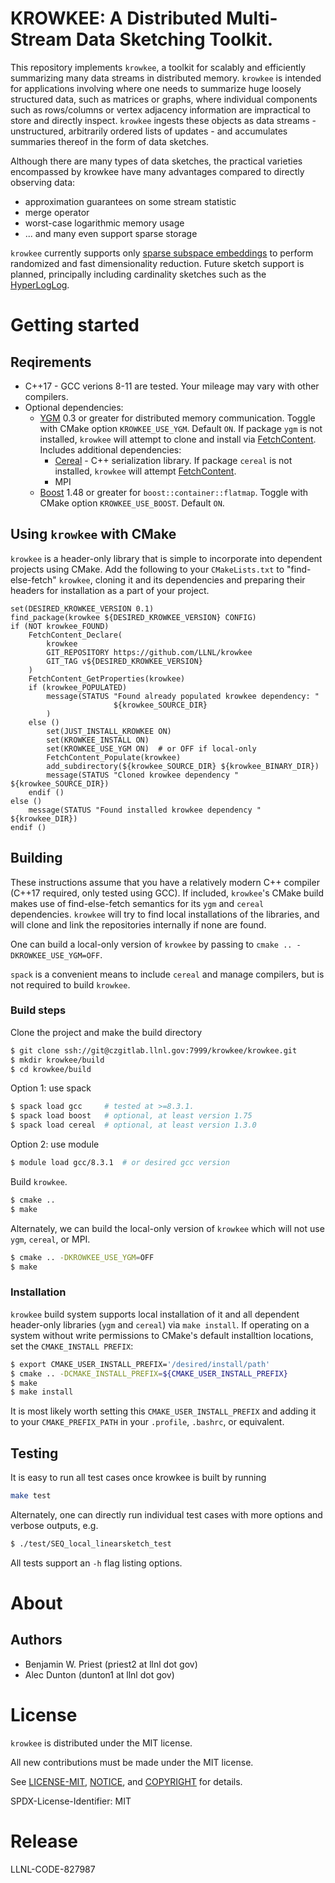 # KROWKEE: A Distributed Multi-Stream Data Sketching Toolkit.

This repository implements `krowkee`, a toolkit for scalably and efficiently 
summarizing many data streams in distributed memory.
`krowkee` is intended for applications involving where one needs to summarize 
huge loosely structured data, such as matrices or graphs, where individual 
components such as rows/columns or vertex adjacency information are impractical 
to store and directly inspect.
`krowkee` ingests these objects as data streams - unstructured, arbitrarily 
ordered lists of updates - and accumulates summaries thereof in the form of data 
sketches.

Although there are many types of data sketches, the practical varieties encompassed by
krowkee have many advantages compared to directly observing data:
* approximation guarantees on some stream statistic
* merge operator
* worst-case logarithmic memory usage
* ... and many even support sparse storage

`krowkee` currently supports only 
[sparse subspace embeddings](https://arxiv.org/abs/1207.6365)
to perform randomized and fast dimensionality reduction. 
Future sketch support is planned, principally including cardinality sketches 
such as the
[HyperLogLog](https://en.wikipedia.org/wiki/HyperLogLog).

# Getting started

## Reqirements
* C++17 - GCC verions 8-11 are tested. 
Your mileage may vary with other compilers.
* Optional dependencies:
    - [YGM](https://github.com/LLNL/ygm) 0.3 or greater for distributed memory
      communication. 
      Toggle with CMake option `KROWKEE_USE_YGM`. 
      Default `ON`.
      If package `ygm` is not installed, `krowkee` will attempt to clone and
      install via 
      [FetchContent](https://cmake.org/cmake/help/latest/module/FetchContent.html). Includes additional dependencies:
        * [Cereal](https://github.com/USCiLab/cereal) - C++ serialization 
          library. 
          If package `cereal` is not installed, `krowkee` will attempt
          [FetchContent](https://cmake.org/cmake/help/latest/module/FetchContent.html).
        * MPI         
    - [Boost](https://www.boost.org/) 1.48 or greater for 
      `boost::container::flatmap`. 
      Toggle with CMake option `KROWKEE_USE_BOOST`.
      Default `ON`.

## Using `krowkee` with CMake

`krowkee` is a header-only library that is simple to incorporate into dependent
projects using CMake.
Add the following to your `CMakeLists.txt` to "find-else-fetch" `krowkee`, 
cloning it and its dependencies and preparing their headers for installation as
a part of your project.
```
set(DESIRED_KROWKEE_VERSION 0.1)
find_package(krowkee ${DESIRED_KROWKEE_VERSION} CONFIG)
if (NOT krowkee_FOUND)
    FetchContent_Declare(
        krowkee
        GIT_REPOSITORY https://github.com/LLNL/krowkee
        GIT_TAG v${DESIRED_KROWKEE_VERSION}
    )
    FetchContent_GetProperties(krowkee)
    if (krowkee_POPULATED)
        message(STATUS "Found already populated krowkee dependency: "
                       ${krowkee_SOURCE_DIR}
        )
    else ()
        set(JUST_INSTALL_KROWKEE ON)
        set(KROWKEE_INSTALL ON)
        set(KROWKEE_USE_YGM ON)  # or OFF if local-only
        FetchContent_Populate(krowkee)
        add_subdirectory(${krowkee_SOURCE_DIR} ${krowkee_BINARY_DIR})
        message(STATUS "Cloned krowkee dependency " ${krowkee_SOURCE_DIR})
    endif ()
else ()
    message(STATUS "Found installed krowkee dependency " ${krowkee_DIR})
endif ()
```


## Building
These instructions assume that you have a relatively modern C++ compiler 
(C++17 required, only tested using GCC).
If included, `krowkee`'s CMake build makes use of find-else-fetch semantics for 
its `ygm` and `cereal` dependencies.
`krowkee` will try to find local installations of the libraries, and will clone
and link the repositories internally if none are found.

One can build a local-only version of `krowkee` by passing 
 to `cmake .. -DKROWKEE_USE_YGM=OFF`.

`spack` is a convenient means to include `cereal` and manage compilers, but 
is not required to build `krowkee`. 

### Build steps
Clone the project and make the build directory
``` bash
$ git clone ssh://git@czgitlab.llnl.gov:7999/krowkee/krowkee.git
$ mkdir krowkee/build
$ cd krowkee/build
```

Option 1: use spack
``` bash
$ spack load gcc     # tested at >=8.3.1.
$ spack load boost   # optional, at least version 1.75
$ spack load cereal  # optional, at least version 1.3.0
```

Option 2: use module
``` bash
$ module load gcc/8.3.1  # or desired gcc version
```

Build `krowkee`.
``` bash
$ cmake ..
$ make
```

Alternately, we can build the local-only version of `krowkee` which will not
use `ygm`, `cereal`, or MPI.
``` bash
$ cmake .. -DKROWKEE_USE_YGM=OFF
$ make
```

### Installation

`krowkee` build system supports local installation of it and all dependent 
header-only libraries (`ygm` and `cereal`) via `make install`. 
If operating on a system without write permissions to CMake's default 
installtion locations, set the `CMAKE_INSTALL PREFIX`:

``` bash
$ export CMAKE_USER_INSTALL_PREFIX='/desired/install/path'
$ cmake .. -DCMAKE_INSTALL_PREFIX=${CMAKE_USER_INSTALL_PREFIX}
$ make
$ make install
```

It is most likely worth setting this `CMAKE_USER_INSTALL_PREFIX` and adding it
to your `CMAKE_PREFIX_PATH` in your `.profile`, `.bashrc`, or equivalent.  

## Testing

It is easy to run all test cases once krowkee is built by running
``` bash
make test
```

Alternately, one can directly run individual test cases with more options and 
verbose outputs, e.g.
``` bash
$ ./test/SEQ_local_linearsketch_test
```

All tests support an `-h` flag listing options.

# About

## Authors

* Benjamin W. Priest (priest2 at llnl dot gov)
* Alec Dunton (dunton1 at llnl dot gov)

# License

`krowkee` is distributed under the MIT license.

All new contributions must be made under the MIT license.

See [LICENSE-MIT](LICENSE-MIT), [NOTICE](NOTICE), and [COPYRIGHT](COPYRIGHT) 
for details.

SPDX-License-Identifier: MIT

# Release

LLNL-CODE-827987